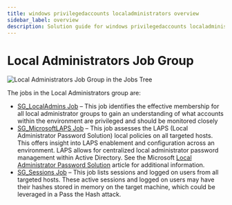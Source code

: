 ```yaml
---
title: windows privilegedaccounts localadministrators overview
sidebar_label: overview
description: Solution guide for windows privilegedaccounts localadministrators overview including implementation steps, configuration, and best practices.
---
```


# Local Administrators Job Group

![Local Administrators Job Group in the Jobs Tree](/img/versioned_docs/accessanalyzer_11.6/accessanalyzer/admin/hostmanagement/jobstree.webp)

The jobs in the Local Administrators group are:

- [SG_LocalAdmins Job](/docs/accessanalyzer/11.6/accessanalyzer/solutions/windows/privilegedaccounts/localadministrators/sg_localadmins.md)
  – This job identifies the effective membership for all local administrator groups to gain an
  understanding of what accounts within the environment are privileged and should be monitored
  closely
- [SG_MicrosoftLAPS Job](/docs/accessanalyzer/11.6/accessanalyzer/solutions/windows/privilegedaccounts/localadministrators/sg_microsoftlaps.md)
  – This job assesses the LAPS (Local Administrator Password Solution) local policies on all
  targeted hosts. This offers insight into LAPS enablement and configuration across an environment.
  LAPS allows for centralized local administrator password management within Active Directory. See
  the Microsoft
  [Local Administrator Password Solution](<https://learn.microsoft.com/en-us/previous-versions/mt227395(v=msdn.10)>)
  article for additional information.
- [SG_Sessions Job](/docs/accessanalyzer/11.6/accessanalyzer/solutions/windows/privilegedaccounts/localadministrators/sg_sessions.md)
  – This job lists sessions and logged on users from all targeted hosts. These active sessions and
  logged on users may have their hashes stored in memory on the target machine, which could be
  leveraged in a Pass the Hash attack.
